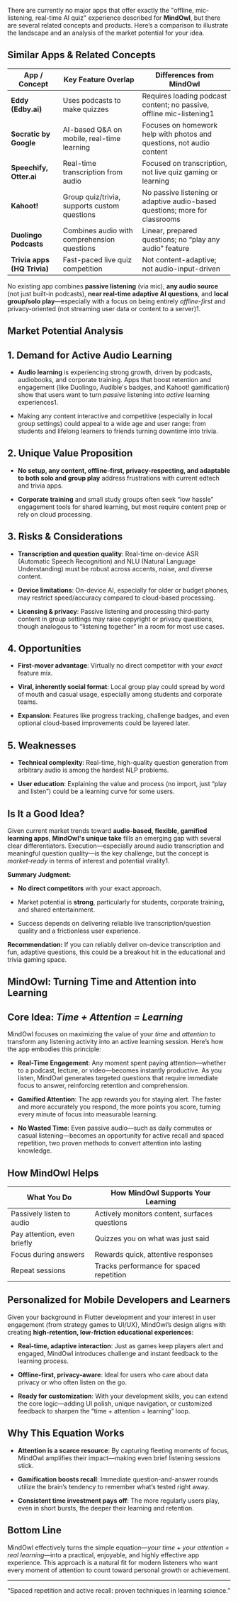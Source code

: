 
There are currently no major apps that offer exactly the "offline, mic-listening, real-time AI quiz" experience described for **MindOwl**, but there are several related concepts and products. Here’s a comparison to illustrate the landscape and an analysis of the market potential for your idea.

## Similar Apps & Related Concepts

|App / Concept|Key Feature Overlap|Differences from MindOwl|
|---|---|---|
|**Eddy (Edby.ai)**|Uses podcasts to make quizzes|Requires loading podcast content; no passive, offline mic-listening1|
|**Socratic by Google**|AI-based Q&A on mobile, real-time learning|Focuses on homework help with photos and questions, not audio content|
|**Speechify, Otter.ai**|Real-time transcription from audio|Focused on transcription, not live quiz gaming or learning|
|**Kahoot!**|Group quiz/trivia, supports custom questions|No passive listening or adaptive audio-based questions; more for classrooms|
|**Duolingo Podcasts**|Combines audio with comprehension questions|Linear, prepared questions; no “play any audio” feature|
|**Trivia apps (HQ Trivia)**|Fast-paced live quiz competition|Not content-adaptive; not audio-input-driven|

No existing app combines **passive listening** (via mic), **any audio source** (not just built-in podcasts), **near real-time adaptive AI questions**, and **local group/solo play**—especially with a focus on being entirely _offline-first_ and privacy-oriented (not streaming user data or content to a server)1.

## Market Potential Analysis

## 1. Demand for Active Audio Learning

- **Audio learning** is experiencing strong growth, driven by podcasts, audiobooks, and corporate training. Apps that boost retention and engagement (like Duolingo, Audible's badges, and Kahoot! gamification) show that users want to turn _passive_ listening into _active_ learning experiences1.
    
- Making any content interactive and competitive (especially in local group settings) could appeal to a wide age and user range: from students and lifelong learners to friends turning downtime into trivia.
    

## 2. Unique Value Proposition

- **No setup, any content, offline-first, privacy-respecting, and adaptable to both solo and group play** address frustrations with current edtech and trivia apps.
    
- **Corporate training** and small study groups often seek “low hassle” engagement tools for shared learning, but most require content prep or rely on cloud processing.
    

## 3. Risks & Considerations

- **Transcription and question quality**: Real-time on-device ASR (Automatic Speech Recognition) and NLU (Natural Language Understanding) must be robust across accents, noise, and diverse content.
    
- **Device limitations**: On-device AI, especially for older or budget phones, may restrict speed/accuracy compared to cloud-based processing.
    
- **Licensing & privacy**: Passive listening and processing third-party content in group settings may raise copyright or privacy questions, though analogous to “listening together” in a room for most use cases.
    

## 4. Opportunities

- **First-mover advantage**: Virtually no direct competitor with your _exact_ feature mix.
    
- **Viral, inherently social format**: Local group play could spread by word of mouth and casual usage, especially among students and corporate teams.
    
- **Expansion**: Features like progress tracking, challenge badges, and even optional cloud-based improvements could be layered later.
    

## 5. Weaknesses

- **Technical complexity**: Real-time, high-quality question generation from arbitrary audio is among the hardest NLP problems.
    
- **User education**: Explaining the value and process (no import, just “play and listen”) could be a learning curve for some users.
    

## Is It a Good Idea?

Given current market trends toward **audio-based, flexible, gamified learning apps**, **MindOwl's unique take** fills an emerging gap with several clear differentiators. Execution—especially around audio transcription and meaningful question quality—is the key challenge, but the concept is _market-ready_ in terms of interest and potential virality1.

**Summary Judgment:**

- **No direct competitors** with your exact approach.
    
- Market potential is **strong**, particularly for students, corporate training, and shared entertainment.
    
- Success depends on delivering reliable live transcription/question quality and a frictionless user experience.
    

**Recommendation:** If you can reliably deliver on-device transcription and fun, adaptive questions, this could be a breakout hit in the educational and trivia gaming space.



## MindOwl: Turning Time and Attention into Learning

## Core Idea: _Time + Attention = Learning_

MindOwl focuses on maximizing the value of your _time_ and _attention_ to transform any listening activity into an active learning session. Here’s how the app embodies this principle:

- **Real-Time Engagement**: Any moment spent paying attention—whether to a podcast, lecture, or video—becomes instantly productive. As you listen, MindOwl generates targeted questions that require immediate focus to answer, reinforcing retention and comprehension.
    
- **Gamified Attention**: The app rewards you for staying alert. The faster and more accurately you respond, the more points you score, turning every minute of focus into measurable learning.
    
- **No Wasted Time**: Even passive audio—such as daily commutes or casual listening—becomes an opportunity for active recall and spaced repetition, two proven methods to convert attention into lasting knowledge.
    

## How MindOwl Helps

|What You Do|How MindOwl Supports Your Learning|
|---|---|
|Passively listen to audio|Actively monitors content, surfaces questions|
|Pay attention, even briefly|Quizzes you on what was just said|
|Focus during answers|Rewards quick, attentive responses|
|Repeat sessions|Tracks performance for spaced repetition|

## Personalized for Mobile Developers and Learners

Given your background in Flutter development and your interest in user engagement (from strategy games to UI/UX), MindOwl’s design aligns with creating **high-retention, low-friction educational experiences**:

- **Real-time, adaptive interaction**: Just as games keep players alert and engaged, MindOwl introduces challenge and instant feedback to the learning process.
    
- **Offline-first, privacy-aware**: Ideal for users who care about data privacy or who often listen on the go.
    
- **Ready for customization**: With your development skills, you can extend the core logic—adding UI polish, unique navigation, or customized feedback to sharpen the “time + attention = learning” loop.
    

## Why This Equation Works

- **Attention is a scarce resource**: By capturing fleeting moments of focus, MindOwl amplifies their impact—making even brief listening sessions stick.
    
- **Gamification boosts recall**: Immediate question-and-answer rounds utilize the brain’s tendency to remember what’s tested right away.
    
- **Consistent time investment pays off**: The more regularly users play, even in short bursts, the deeper their learning and retention.
    

## Bottom Line

MindOwl effectively turns the simple equation—_your time + your attention = real learning_—into a practical, enjoyable, and highly effective app experience. This approach is a natural fit for modern listeners who want every moment of attention to count toward personal growth or achievement.

---

“Spaced repetition and active recall: proven techniques in learning science.”
